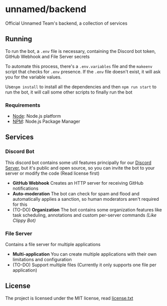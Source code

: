 # unnamed/backend

Official Unnamed Team's backend, a collection of services

## Running

To run the bot, a `.env` file is necessary, containing the Discord bot token, GitHub Webhook and File Server secrets

To automate this process, there's a `.env.variables` file and the `makeenv` script that checks for
`.env` presence. If the `.env` file doesn't exist, it will ask you for the variable values.

Use`npm install` to install all the dependencies and then `npm run start` to run the bot, it will call some other
scripts to finally run the bot

### Requirements

- [Node](https://nodejs.org/): Node.js platform
- [NPM](https://npmjs.com/): Node.js Package Manager

## Services

### Discord Bot
This discord bot contains some util features principally for our [Discord Server](https://discord.gg/xbba2fy), but it's
public and open source, so you can invite the bot to your server or modify the code (Read license first)

- **GitHub Webhook** Creates an HTTP server for receiving GitHub notifications
- **Auto-moderation** The bot can check for spam and flood and automatically applies a sanction, so human moderators
  aren't required for this
- (TO-DO) **Organization** The bot contains some organization features like task scheduling, annotations and custom
  per-server commands *(Like Clippy Bot)*

### File Server
Contains a file server for multiple applications
- **Multi-application** You can create multiple applications with their own limitations and configuration
- (TO-DO) Support multiple files (Currently it only supports one file per application)

## License

The project is licensed under the MIT license, read [license.txt](license.txt)